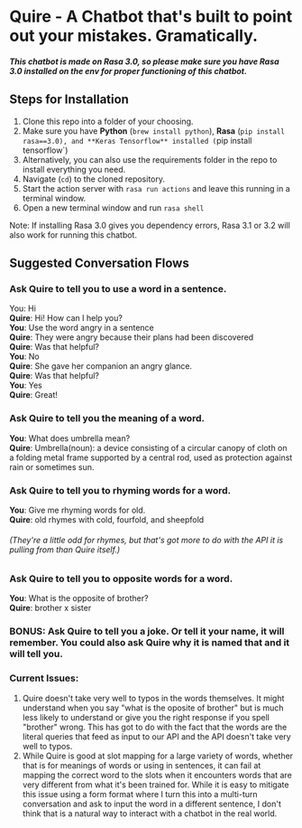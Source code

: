 # Quire - A Chatbot that's built to point out your mistakes. Gramatically.

##### _This chatbot is made on Rasa 3.0, so please make sure you have Rasa 3.0 installed on the env for proper functioning of this chatbot._

## Steps for Installation
1. Clone this repo into a folder of your choosing.
2. Make sure you have **Python** (`brew install python`), **Rasa** (`pip install rasa==3.0), and **Keras Tensorflow** installed (`pip install tensorflow`)
3. Alternatively, you can also use the requirements folder in the repo to install everything you need.
4. Navigate (`cd`) to the cloned repository.
5. Start the action server with `rasa run actions` and leave this running in a terminal window.
6. Open a new terminal window and run `rasa shell`

Note: If installing Rasa 3.0 gives you dependency errors, Rasa 3.1 or 3.2 will also work for running this chatbot.

## Suggested Conversation Flows

### Ask Quire to tell you to use a word in a sentence.
  You: Hi \
  **Quire**: Hi! How can I help you? \
  **You**: Use the word angry in a sentence \
  **Quire**: They were angry because their plans had been discovered \
  **Quire**: Was that helpful? \
  **You**: No \
  **Quire**: She gave her companion an angry glance. \
  **Quire**: Was that helpful? \
  **You**: Yes \
  **Quire**: Great!

### Ask Quire to tell you the meaning of a word.
  **You**: What does umbrella mean? \
  **Quire**: Umbrella(noun): a device consisting of a circular canopy of cloth on a folding metal frame supported by a central rod, used as protection against rain or sometimes sun. 

### Ask Quire to tell you to rhyming words for a word.
  **You**: Give me rhyming words for old. \
  **Quire**: old rhymes with cold, fourfold, and sheepfold
######  _(They're a little odd for rhymes, but that's got more to do with the API it is pulling from than Quire itself.)_

### Ask Quire to tell you to opposite words for a word.
  **You**: What is the opposite of brother? \
  **Quire**: brother x sister 

### BONUS: Ask Quire to tell you a joke. Or tell it your name, it will remember. You could also ask Quire why it is named that and it will tell you.


### Current Issues:

1. Quire doesn't take very well to typos in the words themselves. It might understand when you say "what is the oposite of brother" but is much less likely to understand or give you the right response if you spell "brother" wrong. This has got to do with the fact that the words are the literal queries that feed as input to our API and the API doesn't take very well to typos.
2. While Quire is good at slot mapping for a large variety of words, whether that is for meanings of words or using in sentences, it can fail at mapping the correct word to the slots when it encounters words that are very different from what it's been trained for. While it is easy to mitigate this issue using a form format where I turn this into a multi-turn conversation and ask to input the word in a different sentence, I don't think that is a natural way to interact with a chatbot in the real world. 
